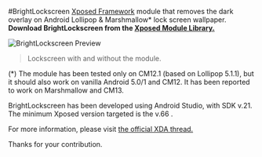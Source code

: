 #BrightLockscreen
[Xposed Framework](http://repo.xposed.info) module that removes the dark overlay on Android Lollipop & Marshmallow* lock screen wallpaper.
**Download BrightLockscreen from the [Xposed Module Library.](http://repo.xposed.info/module/com.generalbrus.brightlockscreen)**


![BrightLockscreen Preview](http://i.imgur.com/KsVK6hR.png)
> Lockscreen with and without the module. 

(*) The module has been tested only on CM12.1 (based on Lollipop 5.1.1), but it should also work on vanilla Android 5.0/1 and CM12. It has been reported to work on Marshmallow and CM13.

BrightLockscreen has been developed using Android Studio, with SDK v.21.<br/>
The minimum Xposed version targeted is the v.66 .<br/>

For more information, please visit [the official XDA thread.](http://forum.xda-developers.com/xposed/modules/xposed-bright-lockscreen-dark-overlay-t3198020)

Thanks for your contribution.
